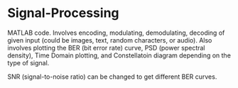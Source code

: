 # Signal-Processing
MATLAB code. Involves encoding, modulating, demodulating, decoding of given input (could be images, text, random characters, or audio). Also involves plotting the BER (bit error rate) curve, PSD (power spectral density), Time Domain plotting, and Constellatoin diagram depending on the type of signal.

SNR (signal-to-noise ratio) can be changed to get different BER curves. 
